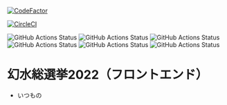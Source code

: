 [![CodeFactor](https://www.codefactor.io/repository/github/true-runes/suikoden-election-2022-frontend/badge)](https://www.codefactor.io/repository/github/true-runes/suikoden-election-2022-frontend)

[![CircleCI](https://circleci.com/gh/true-runes/suikoden-election-2022-frontend/tree/development.svg?style=svg)](https://circleci.com/gh/true-runes/suikoden-election-2022-frontend/tree/development)

![GitHub Actions Status](https://github.com/true-runes/suikoden-election-2022-frontend/workflows/%28GitHub%20Actions%29%20Build%20Docker%20Image/badge.svg)
![GitHub Actions Status](https://github.com/true-runes/suikoden-election-2022-frontend/workflows/%28GitHub%20Actions%29%20Build%20Next.js/badge.svg)
![GitHub Actions Status](https://github.com/true-runes/suikoden-election-2022-frontend/workflows/%28GitHub%20Actions%29%20CodeQL/badge.svg)
![GitHub Actions Status](https://github.com/true-runes/suikoden-election-2022-frontend/workflows/%28GitHub%20Actions%29%20Cypress/badge.svg)
![GitHub Actions Status](https://github.com/true-runes/suikoden-election-2022-frontend/workflows/%28GitHub%20Actions%29%20Danger/badge.svg)
![GitHub Actions Status](https://github.com/true-runes/suikoden-election-2022-frontend/workflows/%28GitHub%20Actions%29%20Node.js%20CI/badge.svg)

# 幻水総選挙2022（フロントエンド）
- いつもの
